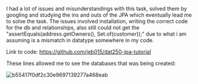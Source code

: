 I had a lot of issues and misunderstandings with this task, 
solved them by googling and studying the ins and outs of the JPA which eventually lead me to solve 
the task.  The issues involved installation, writing the correct code for the db and relationships, also still could not get the "assertEquals(address.getOwners(), Set.of(customer));" due to what i am assuming is a mismatch in datatype somewhere in my code.


Link to code:
https://github.com/jeb015/dat250-jpa-tutorial

These lines allowed me to see the databases that was being created:
            <property name="hibernate.show_sql" value="true"/>
            <property name="hibernate.format_sql" value="true"/>
            <property name="hibernate.hbm2ddl.auto" value="create"/>


![b55417f0df2c30e9697139277a468eab](https://github.com/user-attachments/assets/21d892c1-5f4d-47a7-96e7-d46ead2e3ba4)
